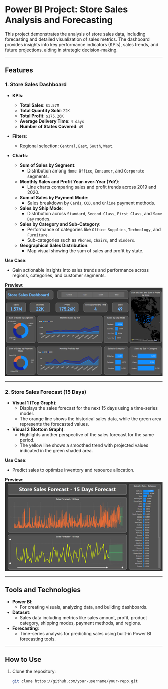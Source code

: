 # Power BI Project: Store Sales Analysis and Forecasting

This project demonstrates the analysis of store sales data, including forecasting and detailed visualization of sales metrics. The dashboard provides insights into key performance indicators (KPIs), sales trends, and future projections, aiding in strategic decision-making.

---

## Features

### 1. **Store Sales Dashboard**
   - **KPIs**:
     - **Total Sales**: `$1.57M`
     - **Total Quantity Sold**: `22K`
     - **Total Profit**: `$175.26K`
     - **Average Delivery Time**: `4 days`
     - **Number of States Covered**: `49`
   - **Filters**:
     - Regional selection: `Central`, `East`, `South`, `West`.

   - **Charts**:
     - **Sum of Sales by Segment**: 
       - Distribution among `Home Office`, `Consumer`, and `Corporate` segments.
     - **Monthly Sales and Profit Year-over-Year (YoY)**:
       - Line charts comparing sales and profit trends across 2019 and 2020.
     - **Sum of Sales by Payment Mode**:
       - Sales breakdown by `Cards`, `COD`, and `Online` payment methods.
     - **Sales by Ship Mode**:
       - Distribution across `Standard`, `Second Class`, `First Class`, and `Same Day` modes.
     - **Sales by Category and Sub-Category**:
       - Performance of categories like `Office Supplies`, `Technology`, and `Furniture`.
       - Sub-categories such as `Phones`, `Chairs`, and `Binders`.
     - **Geographical Sales Distribution**:
       - Map visual showing the sum of sales and profit by state.

   **Use Case**: 
   - Gain actionable insights into sales trends and performance across regions, categories, and customer segments.

   **Preview**:  
   ![Sales Dashboard](./Sales%20Dashboard.png)

---

### 2. **Store Sales Forecast (15 Days)**
   - **Visual 1 (Top Graph)**: 
     - Displays the sales forecast for the next 15 days using a time-series model.
     - The orange line shows the historical sales data, while the green area represents the forecasted values.
   - **Visual 2 (Bottom Graph)**: 
     - Highlights another perspective of the sales forecast for the same period.
     - The yellow line shows a smoothed trend with projected values indicated in the green shaded area.

   **Use Case**: 
   - Predict sales to optimize inventory and resource allocation.

   **Preview**:  
   ![Sales Forecast](./Forecasting.png)

---

## Tools and Technologies
- **Power BI**:
  - For creating visuals, analyzing data, and building dashboards.
- **Dataset**:
  - Sales data including metrics like sales amount, profit, product category, shipping modes, payment methods, and regions.
- **Forecasting**:
  - Time-series analysis for predicting sales using built-in Power BI forecasting tools.

---

## How to Use
1. Clone the repository:
   ```bash
   git clone https://github.com/your-username/your-repo.git

